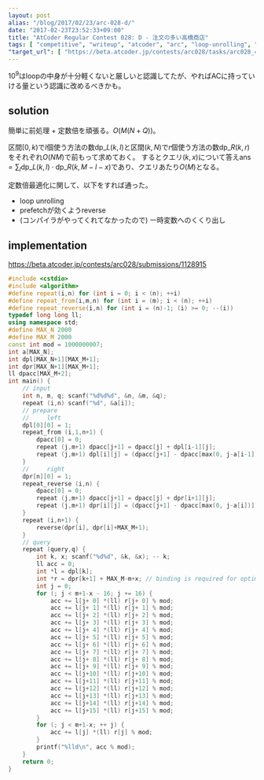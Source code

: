 ```yaml
---
layout: post
alias: "/blog/2017/02/23/arc-028-d/"
date: "2017-02-23T23:52:33+09:00"
title: "AtCoder Regular Contest 028: D - 注文の多い高橋商店"
tags: [ "competitive", "writeup", "atcoder", "arc", "loop-unrolling", "cache", "factoring-out", "lie" ]
"target_url": [ "https://beta.atcoder.jp/contests/arc028/tasks/arc028_4" ]
---
```


$10^9$はloopの中身が十分軽くないと厳しいと認識してたが、やればACに持っていける量という認識に改めるべきかも。

## solution

簡単に前処理 + 定数倍を頑張る。$O(M(N + Q))$。

区間$[0,k)$で$l$個使う方法の数$\mathrm{dp}\_L(k,l)$と区間$(k,N)$で$r$個使う方法の数$\mathrm{dp}\_R(k,r)$をそれぞれ$O(NM)$で前もって求めておく。
するとクエリ$(k,x)$について答え$\mathrm{ans} = \sum_l \mathrm{dp}\_L(k,l) \cdot \mathrm{dp}\_R(k,M-l-x)$であり、クエリあたり$O(M)$となる。

定数倍最適化に関して、以下をすれば通った。

-   loop unrolling
-   prefetchが効くようreverse
-   (コンパイラがやってくれてなかったので) 一時変数へのくくり出し

## implementation

<https://beta.atcoder.jp/contests/arc028/submissions/1128915>

``` c++
#include <cstdio>
#include <algorithm>
#define repeat(i,n) for (int i = 0; i < (n); ++i)
#define repeat_from(i,m,n) for (int i = (m); i < (n); ++i)
#define repeat_reverse(i,n) for (int i = (n)-1; (i) >= 0; --(i))
typedef long long ll;
using namespace std;
#define MAX_N 2000
#define MAX_M 2000
const int mod = 1000000007;
int a[MAX_N];
int dpl[MAX_N+1][MAX_M+1];
int dpr[MAX_N+1][MAX_M+1];
ll dpacc[MAX_M+2];
int main() {
    // input
    int n, m, q; scanf("%d%d%d", &n, &m, &q);
    repeat (i,n) scanf("%d", &a[i]);
    // prepare
    //     left
    dpl[0][0] = 1;
    repeat_from (i,1,n+1) {
        dpacc[0] = 0;
        repeat (j,m+1) dpacc[j+1] = dpacc[j] + dpl[i-1][j];
        repeat (j,m+1) dpl[i][j] = (dpacc[j+1] - dpacc[max(0, j-a[i-1])]) % mod;
    }
    //     right
    dpr[n][0] = 1;
    repeat_reverse (i,n) {
        dpacc[0] = 0;
        repeat (j,m+1) dpacc[j+1] = dpacc[j] + dpr[i+1][j];
        repeat (j,m+1) dpr[i][j] = (dpacc[j+1] - dpacc[max(0, j-a[i])]) % mod;
    }
    repeat (i,n+1) {
        reverse(dpr[i], dpr[i]+MAX_M+1);
    }
    // query
    repeat (query,q) {
        int k, x; scanf("%d%d", &k, &x); -- k;
        ll acc = 0;
        int *l = dpl[k];
        int *r = dpr[k+1] + MAX_M-m+x; // binding is required for optimization
        int j = 0;
        for (; j < m+1-x - 16; j += 16) {
            acc += l[j+ 0] *(ll) r[j+ 0] % mod;
            acc += l[j+ 1] *(ll) r[j+ 1] % mod;
            acc += l[j+ 2] *(ll) r[j+ 2] % mod;
            acc += l[j+ 3] *(ll) r[j+ 3] % mod;
            acc += l[j+ 4] *(ll) r[j+ 4] % mod;
            acc += l[j+ 5] *(ll) r[j+ 5] % mod;
            acc += l[j+ 6] *(ll) r[j+ 6] % mod;
            acc += l[j+ 7] *(ll) r[j+ 7] % mod;
            acc += l[j+ 8] *(ll) r[j+ 8] % mod;
            acc += l[j+ 9] *(ll) r[j+ 9] % mod;
            acc += l[j+10] *(ll) r[j+10] % mod;
            acc += l[j+11] *(ll) r[j+11] % mod;
            acc += l[j+12] *(ll) r[j+12] % mod;
            acc += l[j+13] *(ll) r[j+13] % mod;
            acc += l[j+14] *(ll) r[j+14] % mod;
            acc += l[j+15] *(ll) r[j+15] % mod;
        }
        for (; j < m+1-x; ++ j) {
            acc += l[j] *(ll) r[j] % mod;
        }
        printf("%lld\n", acc % mod);
    }
    return 0;
}
```
